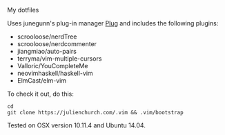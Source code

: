 My dotfiles

Uses junegunn's plug-in manager [Plug](https://github.com/junegunn/vim-plug) and includes the following plugins:

* scrooloose/nerdTree
* scrooloose/nerdcommenter
* jiangmiao/auto-pairs
* terryma/vim-multiple-cursors
* Valloric/YouCompleteMe
* neovimhaskell/haskell-vim
* ElmCast/elm-vim

To check it out, do this:

```
cd
git clone https://julienchurch.com/.vim && .vim/bootstrap
```

Tested on OSX version 10.11.4 and Ubuntu 14.04.
